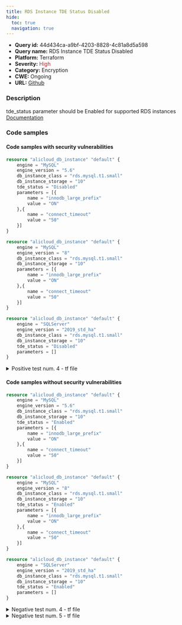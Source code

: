 ```yaml
---
title: RDS Instance TDE Status Disabled
hide:
  toc: true
  navigation: true
---
```


<style>
  .highlight .hll {
    background-color: #ff171742;
  }
  .md-content {
    max-width: 1100px;
    margin: 0 auto;
  }
</style>

-   **Query id:** 44d434ca-a9bf-4203-8828-4c81a8d5a598
-   **Query name:** RDS Instance TDE Status Disabled
-   **Platform:** Terraform
-   **Severity:** <span style="color:#bb2124">High</span>
-   **Category:** Encryption
-   **CWE:** Ongoing
-   **URL:** [Github](https://github.com/Checkmarx/kics/tree/master/assets/queries/terraform/alicloud/rds_instance_tde_status_disabled)

### Description
tde_status parameter should be Enabled for supported RDS instances<br>
[Documentation](https://registry.terraform.io/providers/aliyun/alicloud/latest/docs/resources/db_instance#tde_status)

### Code samples
#### Code samples with security vulnerabilities
```tf title="Positive test num. 1 - tf file" hl_lines="6"
resource "alicloud_db_instance" "default" {
    engine = "MySQL"
    engine_version = "5.6"
    db_instance_class = "rds.mysql.t1.small"
    db_instance_storage = "10"
    tde_status = "Disabled"
    parameters = [{
        name = "innodb_large_prefix"
        value = "ON"
    },{
        name = "connect_timeout"
        value = "50"
    }]
}

```
```tf title="Positive test num. 2 - tf file" hl_lines="1"
resource "alicloud_db_instance" "default" {
    engine = "MySQL"
    engine_version = "8"
    db_instance_class = "rds.mysql.t1.small"
    db_instance_storage = "10"
    parameters = [{
        name = "innodb_large_prefix"
        value = "ON"
    },{
        name = "connect_timeout"
        value = "50"
    }]
}

```
```tf title="Positive test num. 3 - tf file" hl_lines="6"
resource "alicloud_db_instance" "default" {
    engine = "SQLServer"
    engine_version = "2019_std_ha"
    db_instance_class = "rds.mysql.t1.small"
    db_instance_storage = "10"
    tde_status = "Disabled"
    parameters = []
}

```
<details><summary>Positive test num. 4 - tf file</summary>

```tf hl_lines="1"
resource "alicloud_db_instance" "default" {
    engine = "SQLServer"
    engine_version = "2016_ent_ha"
    db_instance_class = "rds.mysql.t1.small"
    db_instance_storage = "10"
    parameters = []
}

```
</details>


#### Code samples without security vulnerabilities
```tf title="Negative test num. 1 - tf file"
resource "alicloud_db_instance" "default" {
    engine = "MySQL"
    engine_version = "5.6"
    db_instance_class = "rds.mysql.t1.small"
    db_instance_storage = "10"
    tde_status = "Enabled"
    parameters = [{
        name = "innodb_large_prefix"
        value = "ON"
    },{
        name = "connect_timeout"
        value = "50"
    }]
}

```
```tf title="Negative test num. 2 - tf file"
resource "alicloud_db_instance" "default" {
    engine = "MySQL"
    engine_version = "8"
    db_instance_class = "rds.mysql.t1.small"
    db_instance_storage = "10"
    tde_status = "Enabled"
    parameters = [{
        name = "innodb_large_prefix"
        value = "ON"
    },{
        name = "connect_timeout"
        value = "50"
    }]
}

```
```tf title="Negative test num. 3 - tf file"
resource "alicloud_db_instance" "default" {
    engine = "SQLServer"
    engine_version = "2019_std_ha"
    db_instance_class = "rds.mysql.t1.small"
    db_instance_storage = "10"
    tde_status = "Enabled"
    parameters = []
}

```
<details><summary>Negative test num. 4 - tf file</summary>

```tf
resource "alicloud_db_instance" "default" {
    engine = "SQLServer"
    engine_version = "2016_ent_ha"
    db_instance_class = "rds.mysql.t1.small"
    db_instance_storage = "10"
    tde_status = "Enabled"
    parameters = []
}

```
</details>
<details><summary>Negative test num. 5 - tf file</summary>

```tf
resource "alicloud_db_instance" "default" {
    engine = "SQLServer"
    engine_version = "2012_web"
    db_instance_class = "rds.mysql.t1.small"
    db_instance_storage = "10"
    parameters = []
}

```
</details>
